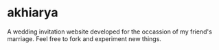 # akhiarya

A wedding invitation website developed for the occassion of my friend's marriage. Feel free to fork and experiment new things.
